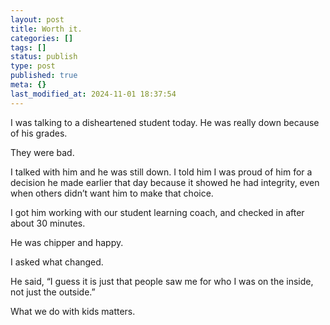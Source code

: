 ```yaml
---
layout: post
title: Worth it.
categories: []
tags: []
status: publish
type: post
published: true
meta: {}
last_modified_at: 2024-11-01 18:37:54
---
```


I was talking to a disheartened student today. He was really down because of his grades.

They were bad.

I talked with him and he was still down. I told him I was proud of him for a decision he made earlier that day because it showed he had integrity, even when others didn’t want him to make that choice.

I got him working with our student learning coach, and checked in after about 30 minutes.

He was chipper and happy.

I asked what changed.

He said, “I guess it is just that people saw me for who I was on the inside, not just the outside.”

What we do with kids matters.
